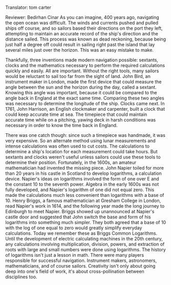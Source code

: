 

Translator: tom carter

Reviewer: Bedirhan Cinar
As you can imagine, 400 years ago,
navigating the open ocean was difficult.
The winds and currents pushed and pulled ships off course,
and so sailors based their directions on the port they left,
attempting to maintain an accurate record of the ship&#39;s direction and the distance sailed.
This process was known as dead reckoning,
because being just half a degree off could result in sailing right past the island that lay several miles just over the horizon.
This was an easy mistake to make.

Thankfully, three inventions made modern navigation possible:
sextants, clocks and the mathematics necessary to perform the required calculations quickly and easily.
All are important. Without the right tools, many sailors would be reluctant to sail too far from the sight of land.
John Bird, an instrument maker in London,
made the first device that could measure the angle between the sun and the horizon during the day,
called a sextant.
Knowing this angle was important, because it could be compared to the angle back in England at the exact same time.
Comparing these two angles was necessary to determine the longitude of the ship.
Clocks came next.
In 1761, John Harrison, an English clockmaker and carpenter,
built a clock that could keep accurate time at sea.
The timepiece that could maintain accurate time while on a pitching, yawing deck in harsh conditions
was necessary in order to know the time back in England.

There was one catch though:
since such a timepiece was handmade, it was very expensive.
So an alternate method using lunar measurements and intense calculations was often used to cut costs.
The calculations to determine a ship&#39;s location for each measurement could take hours.
But sextants and clocks weren&#39;t useful unless sailors could use these tools to determine their position.
Fortunately, in the 1600s, an amateur mathematician had invented the missing piece.
John Napier toiled for more than 20 years in his castle in Scotland to develop logarithms, a calculation device.
Napier&#39;s ideas on logarithms involved the form of one over E and the constant 10 to the seventh power.
Algebra in the early 1600s was not fully developed,
and Napier&#39;s logarithm of one did not equal zero.
This made the calculations much less convenient than logarithms with a base of 10.
Henry Briggs, a famous mathematician at Gresham College in London,
read Napier&#39;s work in 1614, and the following year made the long journey to Edinburgh to meet Napier.
Briggs showed up unannounced at Napier&#39;s castle door
and suggested that John switch the base and form of his logarithms into something much simpler.
They both agreed that a base of 10 with the log of one equal to zero
would greatly simplify everyday calculations.
Today we remember these as Briggs Common Logarithms.
Until the development of electric calculating machines in the 20th century,
any calculations involving multiplication, division, powers, and extraction of roots with large and small numbers
were done using logarithms.
The history of logarithms isn&#39;t just a lesson in math.
There were many players responsible for successful navigation.
Instrument makers, astronomers, mathematicians,
and of course sailors.
Creativity isn&#39;t only about going deep into one&#39;s field of work,
it&#39;s about cross-pollination between disciplines too.
